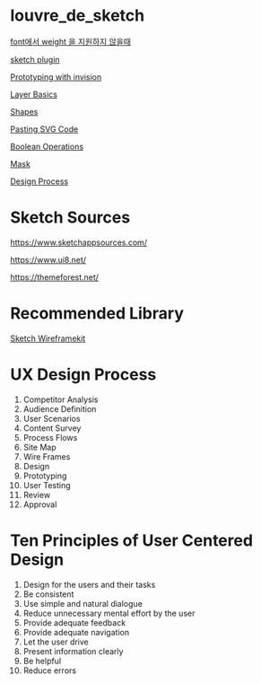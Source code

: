 # louvre_de_sketch

[font에서 weight 을 지원하지 않을때](https://www.notion.so/font-weight-de34fbb3b87547dba23d60f7d3bd7374)

[sketch plugin ](https://www.notion.so/sketch-plugin-39fb8ea239ca4b2a8756b2c7f0189064)

[Prototyping with invision](https://www.google.com/search?q=invision&oq=invision&aqs=chrome..69i57j46i199i465i512j0i512l8.1568j0j4&sourceid=chrome&ie=UTF-8)

[Layer Basics](https://www.notion.so/Layer-Basics-6d7be11b979847b1b1d45f7ca948926e)

[Shapes](https://www.notion.so/Shapes-6be557614d574a5caa9f616a03420466)

[Pasting SVG Code](https://www.notion.so/Pasting-SVG-Code-c6b25bd51d384f81a2f7cd652088476d)

[Boolean Operations](https://www.notion.so/Boolean-Operations-94d0c0e862d5469b95097a9a10f7a0a4)

[Mask](https://www.notion.so/Mask-e14b7eeac14f4c1292d418d7d7dbc06d)

[Design Process](https://www.notion.so/Design-Process-6daf56fe6aca4a97ab8dde4c8b6d9c76)

# Sketch Sources 

https://www.sketchappsources.com/

https://www.ui8.net/

https://themeforest.net/

# Recommended Library

[Sketch Wireframekit](https://www.sketchappsources.com/free-source/3651-ios-wireframing-kit-sketch-freebie-resource.html) 

# UX Design Process

1. Competitor Analysis
3. Audience Definition
4. User Scenarios
5. Content Survey
6. Process Flows 
7. Site Map
8. Wire Frames
9. Design
10. Prototyping
11. User Testing
12. Review
13. Approval

# Ten Principles of User Centered Design

1. Design for the users and their tasks
2. Be consistent
3. Use simple and natural dialogue
4. Reduce unnecessary mental effort by the user 
5. Provide adequate feedback
6. Provide adequate navigation
7. Let the user drive
8. Present information clearly
9. Be helpful
10. Reduce errors
